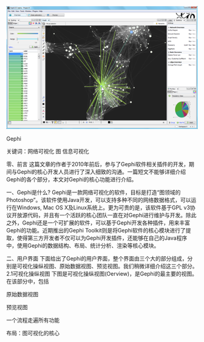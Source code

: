 
![封面](/tools/screen.png "hello")



Gephi

关键词：网络可视化 图 信息可视化 

零、前言
这篇文章的作者于2010年前后，参与了Gephi软件相关插件的开发，期间与Gephi的核心开发人员进行了深入细致的沟通。一篇短文不能够详细介绍Gephi的各个部分，本文对Gephi的核心功能进行介绍。

一、Gephi是什么?
Gephi是一款网络可视化的软件，目标是打造“图领域的Photoshop”。该软件使用Java开发，可以支持多种不同的网络数据格式，可以运行在Windows, Mac OS X及Linux系统上。更为可贵的是，该软件基于GPL v3协议开放源代码，并且有一个活跃的核心团队一直在对Gephi进行维护与开发。除此之外，Gephi还是一个可扩展的软件，可以基于Gephi开发各种插件，用来丰富Gephi的功能。近期推出的Gephi Toolkit则是将Gephi软件的核心模块进行了提取，使得第三方开发者不仅可以为Gephi开发插件，还能够在自己的Java程序中，使用Gephi的数据结构、布局、统计分析、渲染等核心模块。

二、用户界面
下面给出了Gephi的用户界面，整个界面由三个大的部分组成，分别是可视化操纵视图、原始数据视图、预览视图。我们稍微详细介绍这三个部分。
2.1可视化操纵视图
下图是可视化操纵视图(Oerview)，是Gephi的最主要的视图。在该部分中，包括
 
 原始数据视图

 

预览视图

 

一个流程走遍所有功能

布局：图可视化的核心


